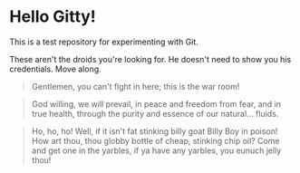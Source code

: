 # Hello Gitty!

This is a test repository for experimenting with Git.

These aren't the droids you're looking for. He doesn't need to show you his credentials. Move along.

> Gentlemen, you can't fight in here; this is the war room!

> God willing, we will prevail, in peace and freedom from fear, and in true health, through the purity and essence of our natural... fluids.

> Ho, ho, ho! Well, if it isn't fat stinking billy goat Billy Boy in poison! How art thou, thou globby bottle of cheap, stinking chip oil? Come and get one in the yarbles, if ya have any yarbles, you eunuch jelly thou!

